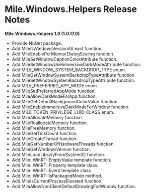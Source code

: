 ﻿# Mile.Windows.Helpers Release Notes

**Mile.Windows.Helpers 1.0 (1.0.17.0)**

- Provide NuGet package.
- Add MileIsWindowsVersionAtLeast function.
- Add MileEnablePerMonitorDialogScaling function.
- Add MileSetWindowCaptionColorAttribute function.
- Add MileSetWindowUseImmersiveDarkModeAttribute function.
- Add MILE_WINDOW_SYSTEM_BACKDROP_TYPE enum.
- Add MileGetWindowSystemBackdropTypeAttribute function.
- Add MileSetWindowSystemBackdropTypeAttribute function.
- Add MILE_PREFERRED_APP_MODE enum.
- Add MileSetPreferredAppMode function.
- Add MileAllowDarkModeForApp function.
- Add MileGetDefaultBackgroundColorValue function.
- Add MileEnableImmersiveDarkModeForWindow function.
- Add MILE_TOKEN_PRIVILEGE_LUID_CLASS enum.
- Add MileAllocateMemory function.
- Add MileReallocateMemory function.
- Add MileFreeMemory function.
- Add MileGetTickCount function.
- Add MileCreateThread function.
- Add MileGetNumberOfHardwareThreads function.
- Add MileGetWindowsVersion function.
- Add MileLoadLibraryFromSystem32 function.
- Add Mile::WinRT::EmptyValue template function.
- Add Mile::WinRT::Property template class.
- Add Mile::WinRT::Event template class.
- Add Mile::WinRT::IsPackagedMode method.
- Add MileIsCurrentProcessElevated function.
- Add MileAllowNonClientDefaultDrawingForWindow function.
